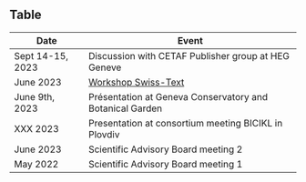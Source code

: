## Table

| Date | Event |
| ------ | ----------- |
| Sept 14-15, 2023 | Discussion with CETAF Publisher group at HEG Geneve |
| June 2023 | [Workshop Swiss-Text](https://biodiversity.text-analytics.ch/)|
| June  9th, 2023 | Présentation at Geneva Conservatory and Botanical Garden |
| XXX 2023 | Presentation at consortium meeting BICIKL in Plovdiv |
| June 2023 | Scientific Advisory Board meeting 2 |
| May 2022 | Scientific Advisory Board meeting 1 |